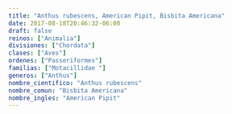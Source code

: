 ```yaml
---
title: "Anthus rubescens, American Pipit, Bisbita Americana"
date: 2017-08-18T20:46:32-06:00
draft: false
reinos: ["Animalia"]
divisiones: ["Chordata"]
clases: ["Aves"]
ordenes: ["Passeriformes"]
familias: ["Motacillidae "]
generos: ["Anthus"]
nombre_cientifico: "Anthus rubescens"
nombre_comun: "Bisbita Americana"
nombre_ingles: "American Pipit"
---
```

